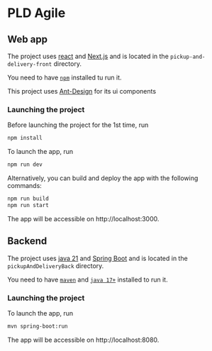 # PLD Agile

## Web app

The project uses [react](https://react.dev/) and [Next.js](https://nextjs.org/) and is located in the `pickup-and-delivery-front` directory.

You need to have [`npm`](https://docs.npmjs.com/downloading-and-installing-node-js-and-npm) installed tu run it. 

This project uses [Ant-Design](https://ant.design/components/overview/) for its ui components

### Launching the project

Before launching the project for the 1st time, run
```bash
npm install
```

To launch the app, run
```bash
npm run dev
```

Alternatively, you can build and deploy the app with the following commands:
```bash
npm run build
npm run start
```

The app will be accessible on http://localhost:3000.

## Backend

The project uses [java 21](https://www.java.com) and [Spring Boot](https://spring.io/projects/spring-boot) and is located in the `pickupAndDeliveryBack` directory.

You need to have [`maven`](https://maven.apache.org/install.html) and [`java 17+`](https://www.oracle.com/java/technologies/downloads/) installed to run it.

### Launching the project

To launch the app, run
```bash
mvn spring-boot:run
```

The app will be accessible on http://localhost:8080.